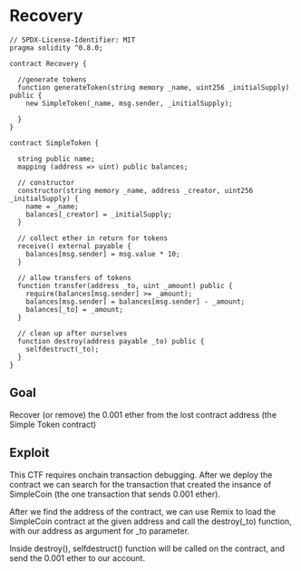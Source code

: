 # Recovery

```
// SPDX-License-Identifier: MIT
pragma solidity ^0.8.0;

contract Recovery {

  //generate tokens
  function generateToken(string memory _name, uint256 _initialSupply) public {
    new SimpleToken(_name, msg.sender, _initialSupply);
  
  }
}

contract SimpleToken {

  string public name;
  mapping (address => uint) public balances;

  // constructor
  constructor(string memory _name, address _creator, uint256 _initialSupply) {
    name = _name;
    balances[_creator] = _initialSupply;
  }

  // collect ether in return for tokens
  receive() external payable {
    balances[msg.sender] = msg.value * 10;
  }

  // allow transfers of tokens
  function transfer(address _to, uint _amount) public { 
    require(balances[msg.sender] >= _amount);
    balances[msg.sender] = balances[msg.sender] - _amount;
    balances[_to] = _amount;
  }

  // clean up after ourselves
  function destroy(address payable _to) public {
    selfdestruct(_to);
  }
}
```

## Goal

Recover (or remove) the 0.001 ether from the lost contract address (the Simple Token contract)

## Exploit

This CTF requires onchain transaction debugging.
After we deploy the contract we can search for the transaction that created the insance of SimpleCoin (the one transaction that sends 0.001 ether).

After we find the address of the contract, we can use Remix to load the SimpleCoin contract at the given address and call the destroy(_to) function, with our address as argument for _to parameter.

Inside destroy(), selfdestruct() function will be called on the contract, and send the 0.001 ether to our account.